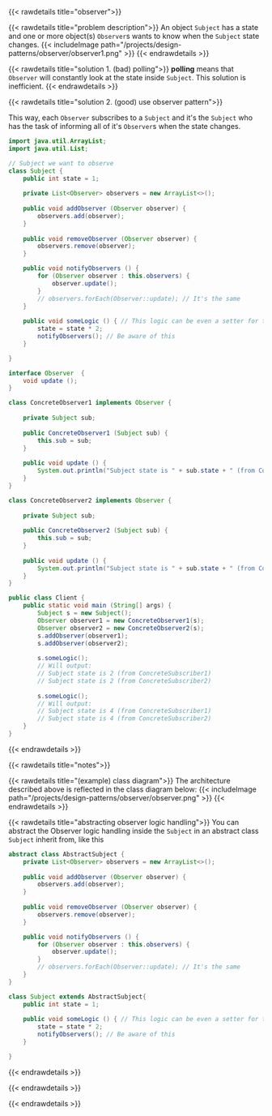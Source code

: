 {{< rawdetails title="observer">}}

{{< rawdetails title="problem description">}}
An object `Subject` has a state and one or more object(s) `Observer`s wants to know when the `Subject` state changes.
{{< includeImage path="/projects/design-patterns/observer/observer1.png" >}}
{{< endrawdetails >}}


{{< rawdetails title="solution 1. (bad) polling">}}
**polling** means that `Observer` will constantly look at the state inside `Subject`. This solution is inefficient.
{{< endrawdetails >}}


{{< rawdetails title="solution 2. (good) use observer pattern">}}

This way, each `Observer` subscribes to a `Subject` and it's the `Subject` who has the task of informing all of it's `Observer`s when the state changes.

```java
import java.util.ArrayList;
import java.util.List;

// Subject we want to observe
class Subject { 
    public int state = 1;
    
    private List<Observer> observers = new ArrayList<>();
    
    public void addObserver (Observer observer) {
        observers.add(observer);
    }
    
    public void removeObserver (Observer observer) {
        observers.remove(observer);
    }

    public void notifyObservers () {
        for (Observer observer : this.observers) {
            observer.update();
        }
        // observers.forEach(Observer::update); // It's the same
    }
    
    public void someLogic () { // This logic can be even a setter for the state
        state = state * 2;
        notifyObservers(); // Be aware of this
    }

}

interface Observer  {
    void update ();
}

class ConcreteObserver1 implements Observer {
    
    private Subject sub;
    
    public ConcreteObserver1 (Subject sub) {
        this.sub = sub;
    }
    
    public void update () {
        System.out.println("Subject state is " + sub.state + " (from ConcreteObserver1)");
    }
}

class ConcreteObserver2 implements Observer {
    
    private Subject sub;
    
    public ConcreteObserver2 (Subject sub) {
        this.sub = sub;
    }
    
    public void update () {
        System.out.println("Subject state is " + sub.state + " (from ConcreteObserver2)");
    }
}

public class Client {
	public static void main (String[] args) {
		Subject s = new Subject();
		Observer observer1 = new ConcreteObserver1(s);
        Observer observer2 = new ConcreteObserver2(s);
		s.addObserver(observer1);
		s.addObserver(observer2);
		
		s.someLogic(); 
		// Will output: 
		// Subject state is 2 (from ConcreteSubscriber1)
		// Subject state is 2 (from ConcreteSubscriber2)
		
		s.someLogic(); 
        // Will output: 
		// Subject state is 4 (from ConcreteSubscriber1)
		// Subject state is 4 (from ConcreteSubscriber2)
	}
}
```

{{< endrawdetails >}}


{{< rawdetails title="notes">}}

{{< rawdetails title="(example) class diagram">}}
The architecture described above is reflected in the class diagram below:
{{< includeImage path="/projects/design-patterns/observer/observer.png" >}}
{{< endrawdetails >}}

{{< rawdetails title="abstracting observer logic handling">}}
You can abstract the Observer logic handling inside the `Subject` in an abstract class `Subject` inherit from, like this

```java
abstract class AbstractSubject {
    private List<Observer> observers = new ArrayList<>();
    
    public void addObserver (Observer observer) {
        observers.add(observer);
    }
    
    public void removeObserver (Observer observer) {
        observers.remove(observer);
    }

    public void notifyObservers () {
        for (Observer observer : this.observers) {
            observer.update();
        }
        // observers.forEach(Observer::update); // It's the same
    }
}

class Subject extends AbstractSubject{
    public int state = 1;
    
    public void someLogic () { // This logic can be even a setter for the state
        state = state * 2;
        notifyObservers(); // Be aware of this
    }

}
```
{{< endrawdetails >}}

{{< endrawdetails >}}


{{< endrawdetails >}}
